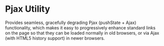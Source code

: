 Pjax Utility
============

Provides seamless, gracefully degrading Pjax (pushState + Ajax) functionality,
which makes it easy to progressively enhance standard links on the page so that
they can be loaded normally in old browsers, or via Ajax (with HTML5 history
support) in newer browsers.
